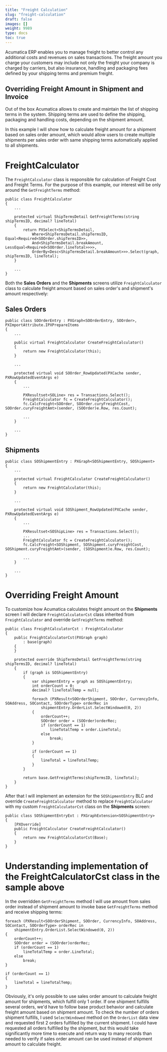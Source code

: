 ```yaml
---
title: "Freight Calculation"
slug: "freight-calculation"
draft: false
images: []
weight: 9989
type: docs
toc: true
---
```


Acumatica ERP enables you to manage freight to better control any additional costs and revenues on sales transactions. The freight amount you charge your customers may include not only the freight your company is charged by carriers, but also insurance, handling and packaging fees defined by your shipping terms and premium freight.

## Overriding Freight Amount in Shipment and Invoice
Out of the box Acumatica allows to create and maintain the list of shipping terms in the system. Shipping terms are used to define the shipping, packaging and handling costs, depending on the shipment amount. 

In this example I will show how to calculate freight amount for a shipment based on sales order amount, which would allow users to create multiple shipments per sales order with same shipping terms automatically applied to all shipments.

# FreightCalculator #

The `FreightCalculator` class is responsible for calculation of Freight Cost and Freight Terms. For the purpose of this example, our interest will be only around the `GetFreightTerms` method:

    public class FreightCalculator
    {
        ...

        protected virtual ShipTermsDetail GetFreightTerms(string shipTermsID, decimal? lineTotal)
        {
            return PXSelect<ShipTermsDetail,
                Where<ShipTermsDetail.shipTermsID, Equal<Required<SOOrder.shipTermsID>>,
                And<ShipTermsDetail.breakAmount, LessEqual<Required<SOOrder.lineTotal>>>>,
                OrderBy<Desc<ShipTermsDetail.breakAmount>>>.Select(graph, shipTermsID, lineTotal);
        }

        ...
    }

Both the **Sales Orders** and the **Shipments** screens utilize `FreightCalculator` class to calculate freight amount based on sales order's and shipment's amount respectively:

## Sales Orders ##

    public class SOOrderEntry : PXGraph<SOOrderEntry, SOOrder>, PXImportAttribute.IPXPrepareItems
    {
        ...

        public virtual FreightCalculator CreateFreightCalculator()
        {
            return new FreightCalculator(this);
        }

        ...

        protected virtual void SOOrder_RowUpdated(PXCache sender, PXRowUpdatedEventArgs e)
        {
            ...

            PXResultset<SOLine> res = Transactions.Select();
            FreightCalculator fc = CreateFreightCalculator();
            fc.CalcFreight<SOOrder, SOOrder.curyFreightCost, SOOrder.curyFreightAmt>(sender, (SOOrder)e.Row, res.Count);

            ...
        }

        ...
    }

## Shipments ##

    public class SOShipmentEntry : PXGraph<SOShipmentEntry, SOShipment>
    {
        ...

        protected virtual FreightCalculator CreateFreightCalculator()
        {
            return new FreightCalculator(this);
        }

        ...

        protected virtual void SOShipment_RowUpdated(PXCache sender, PXRowUpdatedEventArgs e)
        {
            ...

            PXResultset<SOShipLine> res = Transactions.Select();
            ...
            FreightCalculator fc = CreateFreightCalculator();
            fc.CalcFreight<SOShipment, SOShipment.curyFreightCost, SOShipment.curyFreightAmt>(sender, (SOShipment)e.Row, res.Count);

            ...
        }

        ...
    }

# Overriding Freight Amount #

To customize how Acumatica calculates freight amount on the **Shipments** screen I will declare `FreightCalculatorCst` class inherited from `FreightCalculator` and override `GetFreightTerms` method:

    public class FreightCalculatorCst : FreightCalculator
    {
        public FreightCalculatorCst(PXGraph graph)
            : base(graph)
        {
        }

        protected override ShipTermsDetail GetFreightTerms(string shipTermsID, decimal? lineTotal)
        {
            if (graph is SOShipmentEntry)
            {
                var shipmentEntry = graph as SOShipmentEntry;
                int orderCount = 0;
                decimal? lineTotalTemp = null;

                foreach (PXResult<SOOrderShipment, SOOrder, CurrencyInfo, SOAddress, SOContact, SOOrderType> orderRec in 
                    shipmentEntry.OrderList.SelectWindowed(0, 2))
                {
                    orderCount++;
                    SOOrder order = (SOOrder)orderRec;
                    if (orderCount == 1)
                        lineTotalTemp = order.LineTotal;
                    else
                        break;
                }

                if (orderCount == 1)
                {
                    lineTotal = lineTotalTemp;
                }
            }

            return base.GetFreightTerms(shipTermsID, lineTotal);
        }
    }

After that I will implement an extension for the `SOShipmentEntry` BLC and override `CreateFreightCalculator` method to replace `FreightCalculator` with my custom `FreightCalculatorCst` class on the **Shipments** screen:

    public class SOShipmentEntryExt : PXGraphExtension<SOShipmentEntry>
    {
        [PXOverride]
        public FreightCalculator CreateFreightCalculator()
        {
            return new FreightCalculatorCst(Base);
        }
    }

# Understanding implementation of the FreightCalculatorCst class in the sample above

In the overridden `GetFreightTerms` method I will use amount from sales order instead of shipment amount to invoke base `GetFreightTerms` method and receive shipping terms:

    foreach (PXResult<SOOrderShipment, SOOrder, CurrencyInfo, SOAddress, SOContact, SOOrderType> orderRec in 
        shipmentEntry.OrderList.SelectWindowed(0, 2))
    {
        orderCount++;
        SOOrder order = (SOOrder)orderRec;
        if (orderCount == 1)
            lineTotalTemp = order.LineTotal;
        else
            break;
    }

    if (orderCount == 1)
    {
        lineTotal = lineTotalTemp;
    }

Obviously, it's only possible to use sales order amount to calculate freight amount for shipments, which fulfill only 1 order. If one shipment fulfills several orders, we'd have to follow base product behavior and calculate freight amount based on shipment amount. To check the number of orders shipment fulfills, I used `SelectWindowed` method on the `OrderList` data view and requested first 2 orders fulfilled by the current shipment. I could have requested all orders fulfilled by the shipment, but this would take significantly more time to execute and return way to many records than needed to verify if  sales order amount can be used instead of shipment amount to calculate freight.

